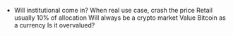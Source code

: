 
  - Will institutional come in?
    When real use case, crash the price
    Retail usually 10% of allocation 
    Will always be a crypto market
    Value Bitcoin as a currency
    Is it overvalued?
